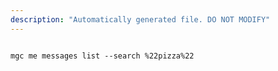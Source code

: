 ```yaml
---
description: "Automatically generated file. DO NOT MODIFY"
---
```


```cli

mgc me messages list --search %22pizza%22

```